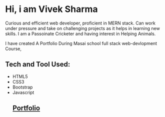 <h1>Hi, i am Vivek Sharma</h1>

Curious and efficient web developer, proficient in MERN stack. Can work under pressure and take on challenging projects as it helps in learning new skills. 
I am a Passoinate Cricketer and having interest in Helping Animals.

<p>I have created A Portfolio During Masai school full stack web-devlopment Course,</p>
<h2>Tech and Tool Used:</h2>
<ul>
<li> HTML5</li>
<li> CSS3</li>
<li>Bootstrap</li>
<li> Javascript</li>
</h1>
<h2><a href ="https://shivam-sharma-portfolio.netlify.app/">Portfolio</a></h2>

